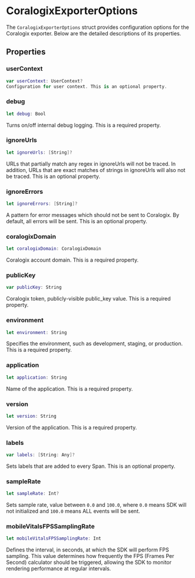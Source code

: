 # CoralogixExporterOptions

The `CoralogixExporterOptions` struct provides configuration options for the Coralogix exporter. Below are the detailed descriptions of its properties.

## Properties

### userContext
```swift
var userContext: UserContext?
Configuration for user context. This is an optional property.
```
### debug
```swift
let debug: Bool
```
Turns on/off internal debug logging. This is a required property.

### ignoreUrls
```swift
let ignoreUrls: [String]?
```
URLs that partially match any regex in ignoreUrls will not be traced. In addition, URLs that are exact matches of strings in ignoreUrls will also not be traced. This is an optional property.

### ignoreErrors
```swift
let ignoreErrors: [String]?
```
A pattern for error messages which should not be sent to Coralogix. By default, all errors will be sent. This is an optional property.

### coralogixDomain
```swift
let coralogixDomain: CoralogixDomain
```
Coralogix account domain. This is a required property.

### publicKey
```swift
var publicKey: String
```
Coralogix token, publicly-visible public_key value. This is a required property.

### environment
```swift
let environment: String
```
Specifies the environment, such as development, staging, or production. This is a required property.

### application
```swift
let application: String
```
Name of the application. This is a required property.

### version
```swift
let version: String
```
Version of the application. This is a required property.

### labels
```swift
var labels: [String: Any]?
```
Sets labels that are added to every Span. This is an optional property.

### sampleRate
```swift
let sampleRate: Int?
```
Sets sample rate, value between `0.0` and `100.0`, where `0.0` means SDK will not initialized and `100.0` means ALL events will be sent.

### mobileVitalsFPSSamplingRate
```swift
let mobileVitalsFPSSamplingRate: Int
```
Defines the interval, in seconds, at which the SDK will perform FPS sampling. This value determines how frequently the FPS (Frames Per Second) calculator should be triggered, allowing the SDK to monitor rendering performance at regular intervals.
